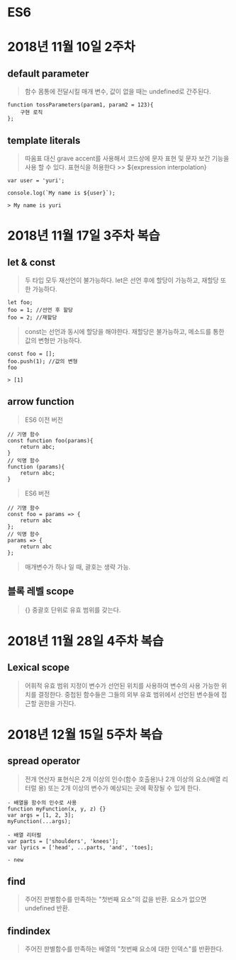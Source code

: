# ES6

# 2018년 11월 10일 2주차

## default parameter
> 함수 몸통에 전달시킬 매개 변수, 값이 없을 때는 undefined로 간주된다.
```
function tossParameters(param1, param2 = 123){
    구현 로직
};
```

## template literals
> 따옴표 대신 grave accent를 사용해서 코드상에 문자 표현 및 문자 보간 기능을 사용 할 수 있다. 표현식을 허용한다 >> ${expression interpolation}
```
var user = 'yuri';

console.log(`My name is ${user}`);

> My name is yuri
```

# 2018년 11월 17일 3주차 복습

## let & const
> 두 타입 모두 재선언이 불가능하다.
> let은 선언 후에 할당이 가능하고, 재할당 또한 가능하다.
```
let foo;
foo = 1; //선언 후 할당
foo = 2; //재할당
```
> const는 선언과 동시에 할당을 해야한다. 재할당은 불가능하고, 메소드를 통한 값의 변형만 가능하다.
```
const foo = [];
foo.push(1); //값의 변형
foo

> [1]
```
> 
## arrow function
> ES6 이전 버전
```
// 기명 함수
const function foo(params){
    return abc;
}
// 익명 함수
function (params){
    return abc;
}   
```
> ES6 버전
```
// 기명 함수
const foo = params => { 
    return abc
};
// 익명 함수
params => { 
    return abc
};
```
> 매개변수가 하나 일 때, 괄호는 생략 가능.

## 블록 레벨 scope
> {} 중괄호 단위로 유효 범위를 갖는다.




# 2018년 11월 28일 4주차 복습

## Lexical scope
> 어휘적 유효 범위 지정이 변수가 선언된 위치를 사용하여 변수의 사용 가능한 위치를 결정한다. 중첩된 함수들은 그들의 외부 유효 범위에서 선언된 변수들에 접근할 권한을 가진다.

# 2018년 12월 15일 5주차 복습

## spread operator
> 전개 연산자 표현식은 2개 이상의 인수(함수 호출용)나 2개 이상의 요소(배열 리터럴 용) 또는 2개 이상의 변수가 예상되는 곳에 확장될 수 있게 한다.

```
- 배열을 함수의 인수로 사용
function myFunction(x, y, z) {}
var args = [1, 2, 3];
myFunction(...args);

- 배열 리터럴
var parts = ['shoulders', 'knees'];
var lyrics = ['head', ...parts, 'and', 'toes];

- new
```


## find
> 주어진 판별함수를 만족하는 "첫번째 요소"의 값을 반환. 요소가 없으면 undefined 반환.

## findindex
> 주어진 판별함수를 만족하는 배열의 "첫번째 요소에 대한 인덱스"를 반환한다. 